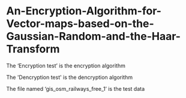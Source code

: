 # An-Encryption-Algorithm-for-Vector-maps-based-on-the-Gaussian-Random-and-the-Haar-Transform

The ‘Encryption test’ is the encryption algorithm

The 'Dencryption test' is the dencryption algorithm

The file named ‘gis_osm_railways_free_1’ is the test data
